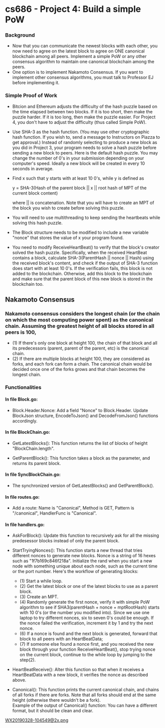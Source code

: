 # cs686 - Project 4: Build a simple PoW

### Background
- Now that you can communicate the newest blocks with each other, you now need to agree on the latest block to agree on ONE canonical blockchain among all peers. Implement a simple PoW or any other consensus algorithm to maintain one canonical blockchain among the peers.
- One option is to implement Nakamoto Consensus. If you want to implement other consensus algorithms, you must talk to Professor EJ before implementing it.

### Simple Proof of Work
- Bitcion and Ethereum adjusts the difficulty of the hash puzzle based on the time elapsed between two blocks. If it is too short, then make the puzzle harder. If it is too long, then make the puzzle easier. For Project 4, you don't have to adjust the difficulty (thus called Simple PoW).

- Use SHA-3 as the hash function. (You may use other cryptographic hash function. If you wish to, send a message to Instructors on Piazza to get approval.) Instead of randomly selecting to produce a new block as you did in Project 3, your program needs to solve a hash puzzle before sending a new block to peers. Here is the default hash puzzle. You may change the number of 0's in your submission depending on your computer's speed. Ideally a new block will be created in every 10 seconds in average.

- Find x such that y starts with at least 10 0's, while y is defined as

  y = SHA-3(Hash of the parent block || x || root hash of MPT of the current block content) 

  where || is concatenation. Note that you will have to create an MPT of the block you wish to create before solving this puzzle.

- You will need to use multithreading to keep sending the heartbeats while solving this hash puzzle.

- The Block structure needs to be modified to include a new variable "nonce" that stores the value of x your program found.

- You need to modify ReceiveHeartBeat() to verify that the block's creator solved the hash puzzle. Specifically, when the received HeartBeat contains a block, calculate SHA-3(ParentHash || nonce || Hash) using the received block's content, and check if the output of SHA-3 function does start with at least 10 0's. If the verification fails, this block is not added to the blockchain. Otherwise, add this block to the blockchain and make sure that the parent block of this new block is stored in the blockchain too.

## Nakamoto Consensus

### Nakamoto consensus considers the longest chain (or the chain on which the most computing power spent) as the canonical chain. Assuming the greatest height of all blocks stored in all peers is 100,
- (1) If there's only one block at height 100, the chain of that block and all its predecessors (parent, parent of the parent, etc) is the canonical chain. 
- (2) If there are multiple blocks at height 100, they are considered as forks, and each fork can form a chain. The canonical chain would be decided once one of the forks grows and that chain becomes the longest chain.


### Functionalities

#### In file Block.go:
- Block.Header.Nonce: Add a field "Nonce" to Block.Header. Update BlockJson structure, EncodeToJson() and DecodeFromJson() functions accordingly. 

#### In file BlockChain.go:

- GetLatestBlocks(): This function returns the list of blocks of height "BlockChain.length".

- GetParentBlock(): This function takes a block as the parameter, and returns its parent block.

#### In file SyncBlockChain.go:

- The synchronized version of GetLatestBlocks() and GetParentBlock().

#### In file routes.go:

- Add a route: Name is "Canonical", Method is GET, Pattern is "/canonical", HandlerFunc is "Canonical".

#### In file handlers.go:

- AskForBlock(): Update this function to recursively ask for all the missing predesessor blocks instead of only the parent block. 

- StartTryingNonces(): This function starts a new thread that tries different nonces to generate new blocks. Nonce is a string of 16 hexes such as "1f7b169c846f218a". Initialize the rand when you start a new node with something unique about each node, such as the current time or the port number. Here's the workflow of generating blocks:

    * (1) Start a while loop. 
    * (2) Get the latest block or one of the latest blocks to use as a parent block. 
    * (3) Create an MPT.
    * (4) Randomly generate the first nonce, verify it with simple PoW algorithm to see if SHA3(parentHash + nonce + mptRootHash) starts with 10 0's (or the number you modified into). Since we use one laptop to try different nonces, six to seven 0's could be enough. If the nonce failed the verification, increment it by 1 and try the next nonce. 
    * (6) If a nonce is found and the next block is generated, forward that block to all peers with an HeartBeatData; 
    * (7) If someone else found a nonce first, and you received the new block through your function ReceiveHeartBeat(), stop trying nonce on the current block, continue to the while loop by jumping to the step(2).

- HeartBeatReceive(): Alter this function so that when it receives a HeartBeatData with a new block, it verifies the nonce as described above.

- Canonical(): This function prints the current canonical chain, and chains of all forks if there are forks. Note that all forks should end at the same height (otherwise there wouldn't be a fork).  
  Example of the output of Canonical() function: You can have a different format, but it should be clean and clear.

WX20190328-104549@2x.png
